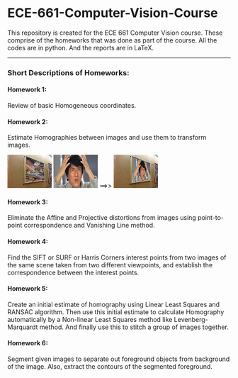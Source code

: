# ECE-661-Computer-Vision-Course
This repository is created for the ECE 661 Computer Vision course.
These comprise of the homeworks that was done as part of the course.
All the codes are in python. And the reports are in LaTeX.

---

### Short Descriptions of Homeworks:

#### Homework 1:
Review of basic Homogeneous coordinates.

#### Homework 2:
Estimate Homographies between images and use them to transform images.

![](homework2/extra_files/1_tiny.jpg)   ![](homework2/extra_files/3_tiny.jpg)  ==>> ![](homework2/extra_files/2_tiny.png)

#### Homework 3:
Eliminate the Affine and Projective distortions from images using point-to-point correspondence and Vanishing Line method.

#### Homework 4:
Find the SIFT or SURF or Harris Corners interest points from two images of the same scene taken from two different viewpoints, and establish the correspondence between the interest points.

#### Homework 5:
Create an initial estimate of homography using Linear Least Squares and RANSAC algorithm. Then use this initial estimate to calculate Homography automatically by a Non-linear Least Squares method like Levenberg-Marquardt method. And finally use this to stitch a group of images together.

#### Homework 6:
Segment given images to separate out foreground objects from background of the image. Also, extract the contours of the segmented foreground.
